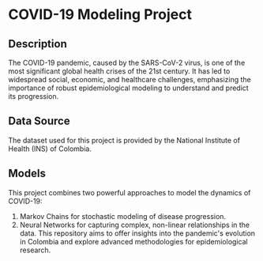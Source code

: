 # COVID-19 Modeling Project
## Description
The COVID-19 pandemic, caused by the SARS-CoV-2 virus, is one of the most significant global health crises of the 21st century. It has led to widespread social, economic, and healthcare challenges, emphasizing the importance of robust epidemiological modeling to understand and predict its progression.

## Data Source
The dataset used for this project is provided by the National Institute of Health (INS) of Colombia.

## Models
This project combines two powerful approaches to model the dynamics of COVID-19:

1. Markov Chains for stochastic modeling of disease progression.
2. Neural Networks for capturing complex, non-linear relationships in the data.
This repository aims to offer insights into the pandemic's evolution in Colombia and explore advanced methodologies for epidemiological research.
